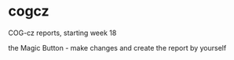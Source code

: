 # cogcz

COG-cz reports, starting week 18

the Magic Button - make changes and create the report by yourself 
